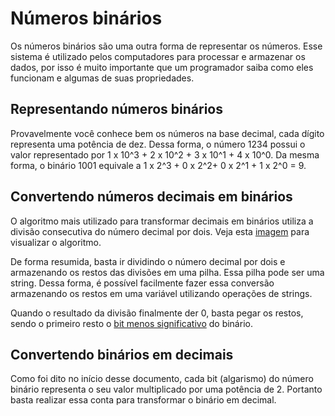 # Números binários

Os números binários são uma outra forma de representar os números. Esse sistema é utilizado pelos computadores para processar e armazenar os dados, por isso é muito importante que um programador saiba como eles funcionam e algumas de suas propriedades.

## Representando números binários

Provavelmente você conhece bem os números na base decimal, cada dígito representa uma potência de dez. Dessa forma, o número 1234 possui o valor representado por 1 x 10^3 + 2 x 10^2 + 3 x 10^1 + 4 x 10^0. Da mesma forma, o binário 1001 equivale a 1 x 2^3 + 0 x 2^2+ 0 x 2^1 + 1 x 2^0 = 9.

## Convertendo números decimais em binários

O algoritmo mais utilizado para transformar decimais em binários utiliza a divisão consecutiva do número decimal por dois. Veja esta [imagem](https://image.slidesharecdn.com/lecture2ns-140606050500-phpapp02/95/lecture-2-ns-9-638.jpg?cb=1402031166) para visualizar o algoritmo.

De forma resumida, basta ir dividindo o número decimal por dois e armazenando os restos das divisões em uma pilha. Essa pilha pode ser uma string. Dessa forma, é possível facilmente fazer essa conversão armazenando os restos em uma variável utilizando operações de strings. 

Quando o resultado da divisão finalmente der 0, basta pegar os restos, sendo o primeiro resto o [bit menos significativo](https://pt.wikipedia.org/wiki/Bit_mais_significativo) do binário.

## Convertendo binários em decimais

Como foi dito no início desse documento, cada bit (algarismo) do número binário representa o seu valor multiplicado por uma potência de 2. Portanto basta realizar essa conta para transformar o binário em decimal.

